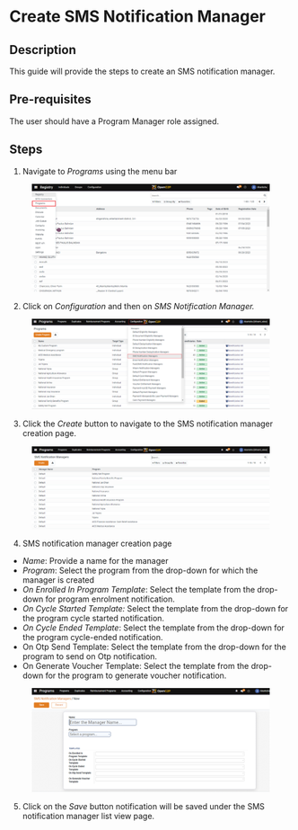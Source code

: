 # Create SMS Notification Manager

## Description

This guide will provide the steps to create an SMS notification manager.

## Pre-requisites

The user should have a Program Manager role assigned.

## Steps

1. Navigate to _Programs_ using the menu bar

<figure><img src="../../../.gitbook/assets/home-page-openg2p (3).png" alt=""><figcaption></figcaption></figure>

2. Click on _Configuration_ and then on _SMS Notification Manager._

<figure><img src="../../../.gitbook/assets/sms-notification.png" alt=""><figcaption></figcaption></figure>

3. Click the _Create_ button to navigate to the SMS notification manager creation page.

<figure><img src="../../../.gitbook/assets/sms-create.PNG" alt=""><figcaption></figcaption></figure>

4. SMS notification manager creation page

* _Name_: Provide a name for the manager
* _Program_: Select the program from the drop-down for which the manager is created
* _On Enrolled In Program Template_: Select the template from the drop-down for program enrolment notification.
* _On Cycle Started Template:_ Select the template from the drop-down for the program cycle started notification.
* _On Cycle Ended Template_: Select the template from the drop-down for the program cycle-ended notification.
* On Otp Send Template:  Select the template from the drop-down for the program to send on Otp notification.
* On Generate Voucher Template: Select the template from the drop-down for the program to generate voucher notification.

<figure><img src="../../../.gitbook/assets/sms-create-page.PNG" alt=""><figcaption></figcaption></figure>

5. Click on the _Save_ button notification will be saved under the SMS notification manager list view page.
